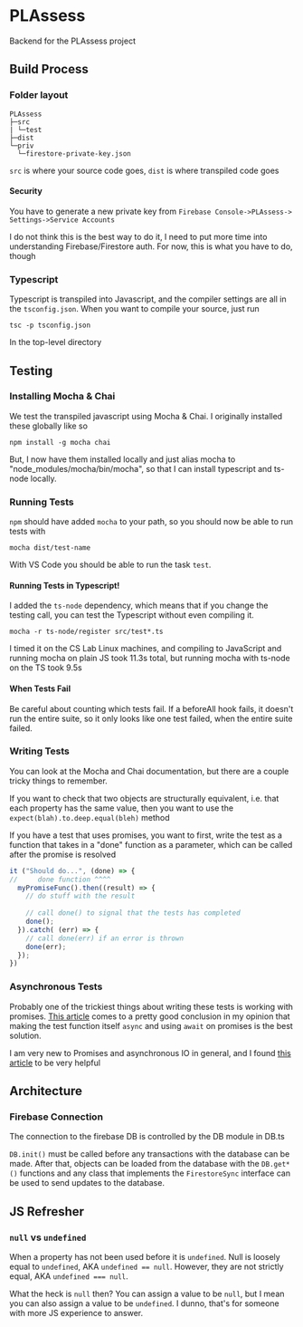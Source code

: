 # PLAssess

Backend for the PLAssess project

## Build Process

### Folder layout

```
PLAssess
├─src
| └─test
├─dist
└─priv
  └─firestore-private-key.json
```

`src` is where your source code goes, `dist` is where transpiled code goes

#### Security

You have to generate a new private key from `Firebase Console->PLAssess->
Settings->Service Accounts`

I do not think this is the best way to do it, I need to put more time
into understanding Firebase/Firestore auth. For now, this is what
you have to do, though

### Typescript

Typescript is transpiled into Javascript, and the compiler settings are all in the `tsconfig.json`. When you want to compile your source, just run

```
tsc -p tsconfig.json
```

In the top-level directory

## Testing

### Installing Mocha & Chai

We test the transpiled javascript using Mocha & Chai. I originally installed these globally like so

```
npm install -g mocha chai 
```

But, I now have them installed locally and just alias mocha to "node_modules/mocha/bin/mocha", so that I can install typescript and ts-node locally.

### Running Tests

`npm` should have added `mocha` to your path, so you should now be able to run tests with 

`mocha dist/test-name`

With VS Code you should be able to run the task `test`.

#### Running Tests in Typescript!

I added the `ts-node` dependency, which means that if you change the testing call,
you can test the Typescript without even compiling it.

```
mocha -r ts-node/register src/test*.ts
```

I timed it on the CS Lab Linux machines, and compiling to JavaScript and running
mocha on plain JS took 11.3s total, but running mocha with ts-node on the TS
took 9.5s

#### When Tests Fail

Be careful about counting which tests fail. If a beforeAll hook fails, it doesn't run the entire suite, so it only
looks like one test failed, when the entire suite failed.

### Writing Tests

You can look at the Mocha and Chai documentation, but there are a couple tricky things to remember.


If you want to check that two objects are structurally equivalent, i.e. that each property
has the same value, then you want to use the `expect(blah).to.deep.equal(bleh)` method

If you have a test that uses promises, you want to first, write the test as a function that takes 
in a "done" function as a parameter, which can be called after the promise is resolved

```typescript
it ("Should do...", (done) => {
//     done function ^^^^
  myPromiseFunc().then((result) => {
    // do stuff with the result
    
    // call done() to signal that the tests has completed
    done();
  }).catch( (err) => {
    // call done(err) if an error is thrown
    done(err);
  });
})
```

### Asynchronous Tests

Probably one of the trickiest things about writing these tests is working with promises. [This article](https://wietse.loves.engineering/testing-promises-with-mocha-90df8b7d2e35) comes to a pretty good conclusion in my opinion that making the test function itself `async` and using `await` on promises is the best solution.

I am very new to Promises and asynchronous IO in general, and I found [this article](https://blog.domenic.me/youre-missing-the-point-of-promises/) to be very helpful

## Architecture

### Firebase Connection

The connection to the firebase DB is controlled by the DB module in DB.ts

`DB.init()` must be called before any transactions with the database can be made.
After that, objects can be loaded from the database with the `DB.get*()` functions and
any class that implements the `FirestoreSync` interface can be used to send updates
 to the database.

## JS Refresher

### `null` vs `undefined`

When a property has not been used before it is `undefined`. Null is loosely equal to `undefined`, AKA `undefined == null`.
However, they are not strictly equal, AKA `undefined === null`.

What the heck is `null` then? You can assign a value to be `null`, but I mean you can also assign a value to be `undefined`.
I dunno, that's for someone with more JS experience to answer.
